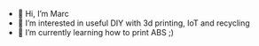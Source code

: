 - 👋 Hi, I’m Marc
- 👀 I’m interested in useful DIY with 3d printing, IoT and recycling
- 🌱 I’m currently learning how to print ABS ;)
